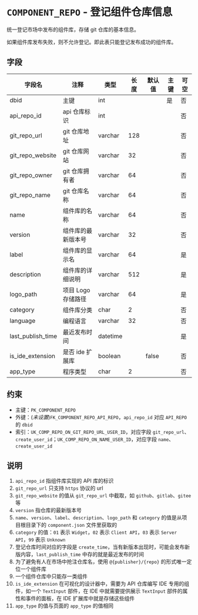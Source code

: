 # `COMPONENT_REPO` - 登记组件仓库信息

统一登记市场中发布的组件库，存储 git 仓库的基本信息。

如果组件库发布失败，则不允许登记。即此表只能登记发布成功的组件库。

## 字段

| 字段名            | 注释               | 类型     | 长度 | 默认值 | 主键 | 可空 |
| ----------------- | ------------------ | -------- | ---- | ------ | ---- | ---- |
| dbid              | 主键               | int      |      |        | 是   | 否   |
| api_repo_id       | api 仓库标识       | int      |      |        |      | 否   |
| git_repo_url      | git 仓库地址       | varchar  | 128  |        |      | 否   |
| git_repo_website  | git 仓库网站       | varchar  | 32   |        |      | 否   |
| git_repo_owner    | git 仓库拥有者     | varchar  | 64   |        |      | 否   |
| git_repo_name     | git 仓库名称       | varchar  | 64   |        |      | 否   |
| name              | 组件库的名称       | varchar  | 64   |        |      | 否   |
| version           | 组件库的最新版本号 | varchar  | 32   |        |      | 否   |
| label             | 组件库的显示名     | varchar  | 64   |        |      | 是   |
| description       | 组件库的详细说明   | varchar  | 512  |        |      | 是   |
| logo_path         | 项目 Logo 存储路径 | varchar  | 64   |        |      | 是   |
| category          | 组件库分类         | char     | 2    |        |      | 否   |
| language          | 编程语言           | varchar  | 32   |        |      | 否   |
| last_publish_time | 最近发布时间       | datetime |      |        |      | 是   |
| is_ide_extension  | 是否 ide 扩展库    | boolean  |      | false  |      | 否   |
| app_type          | 程序类型           | char     | 2    |        |      | 否   |

## 约束

* 主键：`PK_COMPONENT_REPO`
* 外键：(*未设置*)`FK_COMPONENT_REPO_API_REPO`，`api_repo_id` 对应 `API_REPO` 的 `dbid`
* 索引：`UK_COMP_REPO_ON_GIT_REPO_URL_USER_ID`，对应字段 `git_repo_url`、`create_user_id`；`UK_COMP_REPO_ON_NAME_USER_ID`，对应字段 `name`、`create_user_id`

## 说明

1. `api_repo_id` 指组件库实现的 API 库的标识
2. `git_repo_url` 只支持 `https` 协议的 url
3. `git_repo_website` 的值从 `git_repo_url` 中截取，如 `github`、`gitlab`、`gitee` 等
4. `version` 指仓库的最新版本号
5. `name`、`version`、`label`、`description`、`logo_path` 和 `category` 的值是从项目根目录下的 `component.json` 文件里获取的
6. `category` 的值：`01` 表示 `Widget`，`02` 表示 `Client API`，`03` 表示 `Server API`，`99` 表示 `Unknown`
7. 登记仓库时间对应的字段是 `create_time`，当有新版本出现时，可能会发布新版内容，`last_publish_time` 中存的就是最近发布的时间
8. 为了避免有人在市场中抢注仓库名，使用 `@{publisher}/{repo}` 的形式唯一定位一个组件库
9. 一个组件仓库中只能存一类组件
10. `is_ide_extension` 在可视化的设计器中，需要为 API 仓库编写 IDE 专用的组件，如一个 `TextInput` 部件，在 IDE 中就需要提供展示 `TextInput` 部件的属性和事件的面板，在 IDE 扩展库中就是存储这些组件
11. `app_type` 的值与页面的 `app_type` 的值相同
